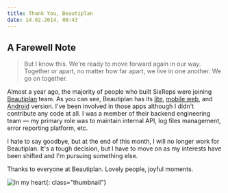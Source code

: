 ```yaml
---
title: Thank You, Beautiplan
date: 14.02.2014, 08:43
---
```


## A Farewell Note

> But I know this. We're ready to move forward again in our way. Together or apart, no matter how far apart, we live in one another. We go on together.

Almost a year ago, the majority of people who built SixReps were joining [Beautiplan][beautiplan] team.
As you can see, Beautiplan has its [lite][lite], [mobile web][mobile], and [Android][android] version.
I've been involved in those apps although I didn't contribute any code at all.
I was a member of their backend engineering team — my primary role was to maintain internal API,
log files management, error reporting platform, etc.

I hate to say goodbye, but at the end of this month, I will no longer work for Beautiplan.
It's a tough decision, but I have to move on as my interests have been shifted and I'm pursuing something else.

Thanks to everyone at Beautiplan. Lovely people, joyful moments.

![In my heart](/img/2014/02/in-my-heart.png){: class="thumbnail"}

[beautiplan]: http://www.beautiplan.com/
[lite]: http://lite.beautiplan.com/
[mobile]: http://m.beautiplan.com/
[android]: https://play.google.com/store/apps/details?id=com.beautiplan.android
